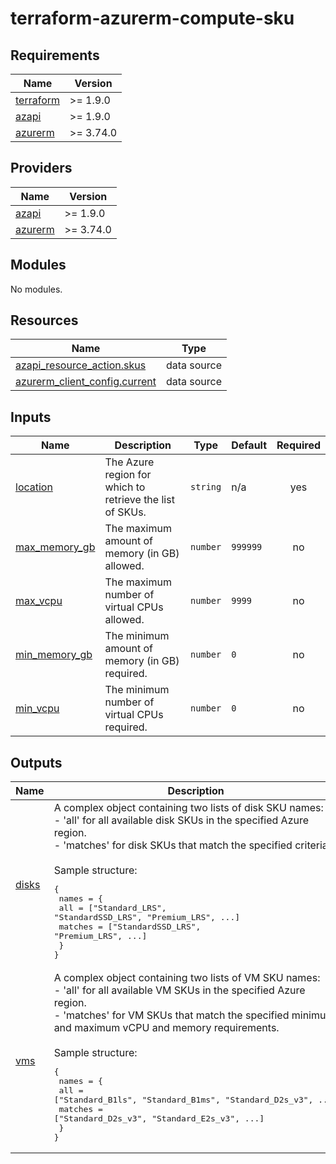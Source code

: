 # terraform-azurerm-compute-sku
<!-- BEGIN_TF_DOCS -->
## Requirements

| Name | Version |
|------|---------|
| <a name="requirement_terraform"></a> [terraform](#requirement\_terraform) | >= 1.9.0 |
| <a name="requirement_azapi"></a> [azapi](#requirement\_azapi) | >= 1.9.0 |
| <a name="requirement_azurerm"></a> [azurerm](#requirement\_azurerm) | >= 3.74.0 |

## Providers

| Name | Version |
|------|---------|
| <a name="provider_azapi"></a> [azapi](#provider\_azapi) | >= 1.9.0 |
| <a name="provider_azurerm"></a> [azurerm](#provider\_azurerm) | >= 3.74.0 |

## Modules

No modules.

## Resources

| Name | Type |
|------|------|
| [azapi_resource_action.skus](https://registry.terraform.io/providers/azure/azapi/latest/docs/data-sources/resource_action) | data source |
| [azurerm_client_config.current](https://registry.terraform.io/providers/hashicorp/azurerm/latest/docs/data-sources/client_config) | data source |

## Inputs

| Name | Description | Type | Default | Required |
|------|-------------|------|---------|:--------:|
| <a name="input_location"></a> [location](#input\_location) | The Azure region for which to retrieve the list of SKUs. | `string` | n/a | yes |
| <a name="input_max_memory_gb"></a> [max\_memory\_gb](#input\_max\_memory\_gb) | The maximum amount of memory (in GB) allowed. | `number` | `999999` | no |
| <a name="input_max_vcpu"></a> [max\_vcpu](#input\_max\_vcpu) | The maximum number of virtual CPUs allowed. | `number` | `9999` | no |
| <a name="input_min_memory_gb"></a> [min\_memory\_gb](#input\_min\_memory\_gb) | The minimum amount of memory (in GB) required. | `number` | `0` | no |
| <a name="input_min_vcpu"></a> [min\_vcpu](#input\_min\_vcpu) | The minimum number of virtual CPUs required. | `number` | `0` | no |

## Outputs

| Name | Description |
|------|-------------|
| <a name="output_disks"></a> [disks](#output\_disks) | A complex object containing two lists of disk SKU names:<br>- 'all' for all available disk SKUs in the specified Azure region.<br>- 'matches' for disk SKUs that match the specified criteria.<br><br>Sample structure:<pre>{<br>  names = {<br>    all = ["Standard_LRS", "StandardSSD_LRS", "Premium_LRS", ...]<br>    matches = ["StandardSSD_LRS", "Premium_LRS", ...]<br>  }<br>}</pre> |
| <a name="output_vms"></a> [vms](#output\_vms) | A complex object containing two lists of VM SKU names:<br>- 'all' for all available VM SKUs in the specified Azure region.<br>- 'matches' for VM SKUs that match the specified minimum and maximum vCPU and memory requirements.<br><br>Sample structure:<pre>{<br>  names = {<br>    all = ["Standard_B1ls", "Standard_B1ms", "Standard_D2s_v3", ...]<br>    matches = ["Standard_D2s_v3", "Standard_E2s_v3", ...]<br>  }<br>}</pre> |
<!-- END_TF_DOCS -->